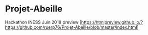 # Projet-Abeille
Hackathon INESS Juin 2018
preview [https://htmlpreview.github.io/?https://github.com/ruerp76/Projet-Abeille/blob/master/index.html]
